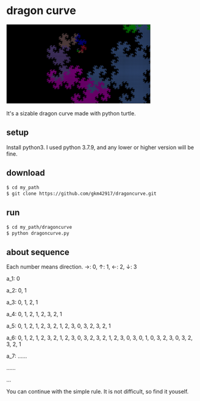 # dragon curve
<img src = "./screenshots/banner.png" width="75%">

It's a sizable dragon curve made with python turtle.

## setup
Install python3. I used python 3.7.9, and any lower or higher version will be fine.

## download
```
$ cd my_path
$ git clone https://github.com/gkm42917/dragoncurve.git
```

## run
```
$ cd my_path/dragoncurve
$ python dragoncurve.py
```

## about sequence
Each number means direction. →: 0, ↑: 1, ←: 2, ↓: 3

a_1: 0

a_2: 0, 1

a_3: 0, 1, 2, 1

a_4: 0, 1, 2, 1, 2, 3, 2, 1

a_5: 0, 1, 2, 1, 2, 3, 2, 1, 2, 3, 0, 3, 2, 3, 2, 1

a_6: 0, 1, 2, 1, 2, 3, 2, 1, 2, 3, 0, 3, 2, 3, 2, 1, 2, 3, 0, 3, 0, 1, 0, 3, 2, 3, 0, 3, 2, 3, 2, 1

a_7: ……

……

…

You can continue with the simple rule. It is not difficult, so find it youself.